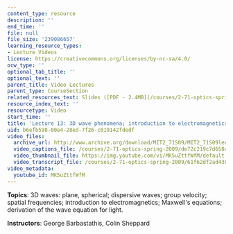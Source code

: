 ```yaml
---
content_type: resource
description: ''
end_time: ''
file: null
file_size: '239086657'
learning_resource_types:
- Lecture Videos
license: https://creativecommons.org/licenses/by-nc-sa/4.0/
ocw_type: ''
optional_tab_title: ''
optional_text: ''
parent_title: Video Lectures
parent_type: CourseSection
related_resources_text: Slides ([PDF - 2.4MB](/courses/2-71-optics-spring-2009/resources/mit2_71s09_lec13))
resource_index_text: ''
resourcetype: Video
start_time: ''
title: 'Lecture 13: 3D wave phenomena; introduction to electromagnetics'
uid: b6efb598-00e4-28ed-7f26-c019142fdedf
video_files:
  archive_url: http://www.archive.org/download/MIT2_71S09/MIT2_71S09lec13_300k.mp4
  video_captions_file: /courses/2-71-optics-spring-2009/de72c219c7d658c7a01aa7df46df738c_MK5uZttfWfM.vtt
  video_thumbnail_file: https://img.youtube.com/vi/MK5uZttfWfM/default.jpg
  video_transcript_file: /courses/2-71-optics-spring-2009/61f62df2ad430c6ec78889f253e5d258_MK5uZttfWfM.pdf
video_metadata:
  youtube_id: MK5uZttfWfM
---
```


**Topics**: 3D waves: plane, spherical; dispersive waves; group velocity; spatial frequencies; introduction to electromagnetics; Maxwell's equations; derivation of the wave equation for light.

**Instructors**: George Barbastathis, Colin Sheppard

